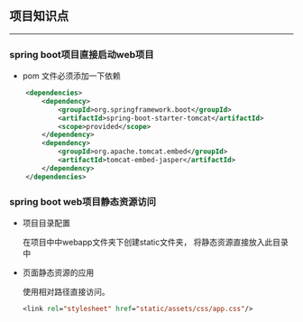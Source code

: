 ## 项目知识点
***
### spring boot项目直接启动web项目
- pom 文件必须添加一下依赖
```xml
    <dependencies>
        <dependency>
            <groupId>org.springframework.boot</groupId>
            <artifactId>spring-boot-starter-tomcat</artifactId>
            <scope>provided</scope>
        </dependency>
        <dependency>
            <groupId>org.apache.tomcat.embed</groupId>
            <artifactId>tomcat-embed-jasper</artifactId>
        </dependency>
    </dependencies>
```

### spring boot web项目静态资源访问
    
- 项目目录配置

    在项目中中webapp文件夹下创建static文件夹， 将静态资源直接放入此目录中
- 页面静态资源的应用

    使用相对路径直接访问。
    ```jsp
    <link rel="stylesheet" href="static/assets/css/app.css"/>
```
